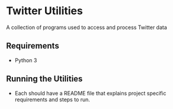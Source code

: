 # Twitter Utilities
A collection of programs used to access and process Twitter data

## Requirements
- Python 3

## Running the Utilities
- Each should have a README file that explains project specific requirements
and steps to run.

